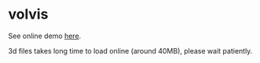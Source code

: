 # volvis

See online demo [here](https://volvis.leaferx.ink).

3d files takes long time to load online (around 40MB), please wait patiently.
